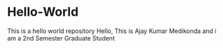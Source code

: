 # Hello-World
This is a hello world repository
Hello, This is Ajay Kumar Medikonda and i am a 2nd Semester Graduate Student
